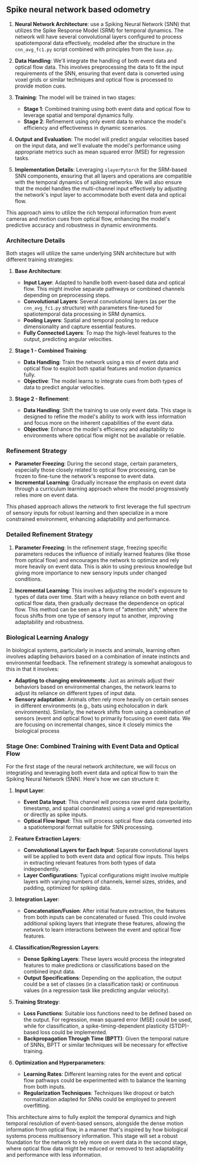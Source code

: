 
## Spike neural network based odometry

1. **Neural Network Architecture**:  use a Spiking Neural Network (SNN) that utilizes the Spike Response Model (SRM) for temporal dynamics. The network will have several convolutional layers configured to process spatiotemporal data effectively, modeled after the structure in the `cnn_avg_fc1.py` script combined with principles from the `base.py`.

2. **Data Handling**: We'll integrate the handling of both event data and optical flow data. This involves preprocessing the data to fit the input requirements of the SNN, ensuring that event data is converted using voxel grids or similar techniques and optical flow is processed to provide motion cues.

3. **Training**: The model will be trained in two stages:
   - **Stage 1**: Combined training using both event data and optical flow to leverage spatial and temporal dynamics fully.
   - **Stage 2**: Refinement using only event data to enhance the model's efficiency and effectiveness in dynamic scenarios.

4. **Output and Evaluation**: The model will predict angular velocities based on the input data, and we'll evaluate the model's performance using appropriate metrics such as mean squared error (MSE) for regression tasks.

5. **Implementation Details**: Leveraging `slayerPytorch` for the SRM-based SNN components, ensuring that all layers and operations are compatible with the temporal dynamics of spiking networks. We will also ensure that the model handles the multi-channel input effectively by adjusting the network's input layer to accommodate both event data and optical flow.

This approach aims to utilize the rich temporal information from event cameras and motion cues from optical flow, enhancing the model's predictive accuracy and robustness in dynamic environments.


### Architecture Details
Both stages will utilize the same underlying SNN architecture but with different training strategies:

1. **Base Architecture**:
   - **Input Layer**: Adapted to handle both event-based data and optical flow. This might involve separate pathways or combined channels depending on preprocessing steps.
   - **Convolutional Layers**: Several convolutional layers (as per the `cnn_avg_fc1.py` structure) with parameters fine-tuned for spatiotemporal data processing in SRM dynamics.
   - **Pooling Layers**: Spatial and temporal pooling to reduce dimensionality and capture essential features.
   - **Fully Connected Layers**: To map the high-level features to the output, predicting angular velocities.

2. **Stage 1 - Combined Training**:
   - **Data Handling**: Train the network using a mix of event data and optical flow to exploit both spatial features and motion dynamics fully.
   - **Objective**: The model learns to integrate cues from both types of data to predict angular velocities.

3. **Stage 2 - Refinement**:
   - **Data Handling**: Shift the training to use only event data. This stage is designed to refine the model's ability to work with less information and focus more on the inherent capabilities of the event data.
   - **Objective**: Enhance the model's efficiency and adaptability to environments where optical flow might not be available or reliable.

### Refinement Strategy
- **Parameter Freezing**: During the second stage, certain parameters, especially those closely related to optical flow processing, can be frozen to fine-tune the network's response to event data.
- **Incremental Learning**: Gradually increase the emphasis on event data through a curriculum learning approach where the model progressively relies more on event data.

This phased approach allows the network to first leverage the full spectrum of sensory inputs for robust learning and then specialize in a more constrained environment, enhancing adaptability and performance.

### Detailed Refinement Strategy

1. **Parameter Freezing**: In the refinement stage, freezing specific parameters reduces the influence of initially learned features (like those from optical flow) and encourages the network to optimize and rely more heavily on event data. This is akin to using previous knowledge but giving more importance to new sensory inputs under changed conditions.

2. **Incremental Learning**: This involves adjusting the model's exposure to types of data over time. Start with a heavy reliance on both event and optical flow data, then gradually decrease the dependence on optical flow. This method can be seen as a form of "attention shift," where the focus shifts from one type of sensory input to another, improving adaptability and robustness.

### Biological Learning Analogy

In biological systems, particularly in insects and animals, learning often involves adapting behaviors based on a combination of innate instincts and environmental feedback. The refinement strategy is somewhat analogous to this in that it involves:
- **Adapting to changing environments**: Just as animals adjust their behaviors based on environmental changes, the network learns to adjust its reliance on different types of input data.
- **Sensory adaptation**: Animals often rely more heavily on certain senses in different environments (e.g., bats using echolocation in dark environments). Similarly, the network shifts from using a combination of sensors (event and optical flow) to primarily focusing on event data.
We are focusing on incremental changes, since it closely mimics the biological process

### Stage One: Combined Training with Event Data and Optical Flow

For the first stage of the neural network architecture, we will focus on integrating and leveraging both event data and optical flow to train the Spiking Neural Network (SNN). Here's how we can structure it:

1. **Input Layer**:
   - **Event Data Input**: This channel will process raw event data (polarity, timestamp, and spatial coordinates) using a voxel grid representation or directly as spike inputs.
   - **Optical Flow Input**: This will process optical flow data converted into a spatiotemporal format suitable for SNN processing.

2. **Feature Extraction Layers**:
   - **Convolutional Layers for Each Input**: Separate convolutional layers will be applied to both event data and optical flow inputs. This helps in extracting relevant features from both types of data independently.
   - **Layer Configurations**: Typical configurations might involve multiple layers with varying numbers of channels, kernel sizes, strides, and padding, optimized for spiking data.

3. **Integration Layer**:
   - **Concatenation/Fusion**: After initial feature extraction, the features from both inputs can be concatenated or fused. This could involve additional spiking layers that integrate these features, allowing the network to learn interactions between the event and optical flow features.

4. **Classification/Regression Layers**:
   - **Dense Spiking Layers**: These layers would process the integrated features to make predictions or classifications based on the combined input data.
   - **Output Specifications**: Depending on the application, the output could be a set of classes (in a classification task) or continuous values (in a regression task like predicting angular velocity).

5. **Training Strategy**:
   - **Loss Functions**: Suitable loss functions need to be defined based on the output. For regression, mean squared error (MSE) could be used, while for classification, a spike-timing-dependent plasticity (STDP)-based loss could be implemented.
   - **Backpropagation Through Time (BPTT)**: Given the temporal nature of SNNs, BPTT or similar techniques will be necessary for effective training.

6. **Optimization and Hyperparameters**:
   - **Learning Rates**: Different learning rates for the event and optical flow pathways could be experimented with to balance the learning from both inputs.
   - **Regularization Techniques**: Techniques like dropout or batch normalization adapted for SNNs could be employed to prevent overfitting.

This architecture aims to fully exploit the temporal dynamics and high temporal resolution of event-based sensors, alongside the dense motion information from optical flow, in a manner that's inspired by how biological systems process multisensory information. This stage will set a robust foundation for the network to rely more on event data in the second stage, where optical flow data might be reduced or removed to test adaptability and performance with less information.

